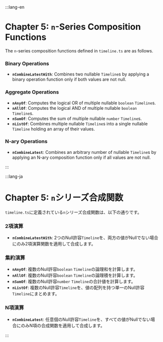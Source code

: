 :::lang-en

# Chapter 5: `n`-Series Composition Functions

The `n`-series composition functions defined in `timeline.ts` are as follows.

### Binary Operations

- **`nCombineLatestWith`**: Combines two nullable `Timeline`s by applying a binary operation function only if both values are not null.

### Aggregate Operations

- **`nAnyOf`**: Computes the logical OR of multiple nullable `boolean` `Timeline`s.
- **`nAllOf`**: Computes the logical AND of multiple nullable `boolean` `Timeline`s.
- **`nSumOf`**: Computes the sum of multiple nullable `number` `Timeline`s.
- **`nListOf`**: Combines multiple nullable `Timeline`s into a single nullable `Timeline` holding an array of their values.

### N-ary Operations

- **`nCombineLatest`**: Combines an arbitrary number of nullable `Timeline`s by applying an N-ary composition function only if all values are not null.

:::

:::lang-ja

# Chapter 5: `n`シリーズ合成関数

`timeline.ts`に定義されている`n`シリーズ合成関数は、以下の通りです。

### 2項演算

- **`nCombineLatestWith`**: 2つのNull許容`Timeline`を、両方の値がNullでない場合にのみ2項演算関数を適用して合成します。

### 集約演算

- **`nAnyOf`**: 複数のNull許容`boolean` `Timeline`の論理和を計算します。
- **`nAllOf`**: 複数のNull許容`boolean` `Timeline`の論理積を計算します。
- **`nSumOf`**: 複数のNull許容`number` `Timeline`の合計値を計算します。
- **`nListOf`**: 複数のNull許容`Timeline`を、値の配列を持つ単一のNull許容`Timeline`にまとめます。

### N項演算

- **`nCombineLatest`**: 任意個のNull許容`Timeline`を、すべての値がNullでない場合にのみN項の合成関数を適用して合成します。

:::
